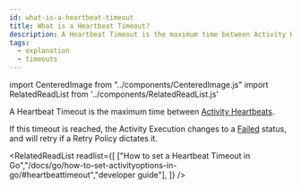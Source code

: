 ```yaml
---
id: what-is-a-heartbeat-timeout
title: What is a Heartbeat Timeout?
description: A Heartbeat Timeout is the maximum time between Activity Heartbeats.
tags:
  - explanation
  - timeouts
---
```


import CenteredImage from "../components/CenteredImage.js"
import RelatedReadList from '../components/RelatedReadList.js'

A Heartbeat Timeout is the maximum time between [Activity Heartbeats](/docs/content/what-is-an-activity-heartbeat).

<CenteredImage
imagePath="/diagrams/heartbeat-timeout.svg"
imageSize="75"
title="Heartbeat Timeout periods"
/>

If this timeout is reached, the Activity Execution changes to a [Failed](#) status, and will retry if a Retry Policy dictates it.

<RelatedReadList
readlist={[
["How to set a Heartbeat Timeout in Go","/docs/go/how-to-set-activityoptions-in-go/#heartbeattimeout","developer guide"],
]}
/>
